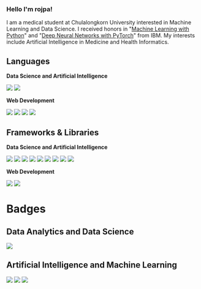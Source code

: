 ### Hello I'm rojpa!
I am a medical student at Chulalongkorn University interested in Machine Learning and Data Science. I received honors in "[Machine Learning with Python](https://coursera.org/share/6bce1d54882639e3539fd06b88b2e3fe)" and "[Deep Neural Networks with PyTorch](https://coursera.org/share/71852a3b4070fbe671cba8e289981fc4)" from IBM. My interests include Artificial Intelligence in Medicine and Health Informatics.

## Languages
<b>Data Science and Artificial Intelligence</b>

<img src="https://img.shields.io/badge/Python-3776AB?style=for-the-badge&logo=python&logoColor=white" /> <img src="https://img.shields.io/badge/r-%23276DC3.svg?style=for-the-badge&logo=r&logoColor=white" />

<b>Web Development</b>

<img src="https://img.shields.io/badge/html5-%23E34F26.svg?style=for-the-badge&logo=html5&logoColor=white" /> <img src="https://img.shields.io/badge/css3-%231572B6.svg?style=for-the-badge&logo=css3&logoColor=white" /> <img src="https://img.shields.io/badge/javascript-%23323330.svg?style=for-the-badge&logo=javascript&logoColor=%23F7DF1E" /> <img src="https://img.shields.io/badge/php-%23777BB4.svg?style=for-the-badge&logo=php&logoColor=white" /> 

## Frameworks & Libraries
<b>Data Science and Artificial Intelligence</b>

<img src="https://img.shields.io/badge/Keras-%23D00000.svg?style=for-the-badge&logo=Keras&logoColor=white" /> <img src="https://img.shields.io/badge/Matplotlib-%23ffffff.svg?style=for-the-badge&logo=Matplotlib&logoColor=black" />  <img src="https://img.shields.io/badge/numpy-%23013243.svg?style=for-the-badge&logo=numpy&logoColor=white" />  <img src="https://img.shields.io/badge/pandas-%23150458.svg?style=for-the-badge&logo=pandas&logoColor=white" />  <img src="https://img.shields.io/badge/Plotly-%233F4F75.svg?style=for-the-badge&logo=plotly&logoColor=white" /> <img src="https://img.shields.io/badge/PyTorch-%23EE4C2C.svg?style=for-the-badge&logo=PyTorch&logoColor=white" /> <img src="https://img.shields.io/badge/scikit--learn-%23F7931E.svg?style=for-the-badge&logo=scikit-learn&logoColor=white" /> <img src="https://img.shields.io/badge/SciPy-%230C55A5.svg?style=for-the-badge&logo=scipy&logoColor=%white" /> <img src="https://img.shields.io/badge/TensorFlow-%23FF6F00.svg?style=for-the-badge&logo=TensorFlow&logoColor=white" /> 

<b>Web Development</b>

<img src="https://img.shields.io/badge/astro-%232C2052.svg?style=for-the-badge&logo=astro&logoColor=white" /> <img src="https://img.shields.io/badge/laravel-%23FF2D20.svg?style=for-the-badge&logo=laravel&logoColor=white" />

# Badges
## Data Analytics and Data Science
<a href='https://www.credly.com/badges/e9425f1a-06ea-4e46-9445-987130f28354/public_url'> <img src='https://images.credly.com/size/120x120/images/d41de2b7-cbc2-47ec-bcf1-ebecbe83872f/GCC_badge_DA_1000x1000.png'></img></a>
## Artificial Intelligence and Machine Learning
<a href='https://www.credly.com/badges/957c8daf-344b-474e-a879-298f27c89bb7/public_url'><img src='https://images.credly.com/size/120x120/images/5d33407f-063c-41e1-ab97-79603bd33095/Professional_Certificate_-_AI_Engineering.png'></img></a>
<a href='https://www.credly.com/badges/5235728a-b36f-4dee-b500-b9791bafdf56/public_url'><img src='https://images.credly.com/size/120x120/images/70675aed-31be-4c30-add7-b99905a34005/image.png'></img></a>
<a href='https://www.credly.com/badges/2a6297bb-e05a-4791-beac-cd8143e5e3e3/public_url'><img src='https://images.credly.com/size/120x120/images/d4f5ad79-2eea-4c8b-802d-efc2b6504879/image.png'></img></a>
